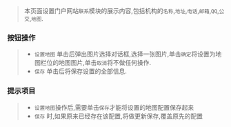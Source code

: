 > 本页面设置门户网站`联系`模块的展示内容,包括机构的`名称`,`地址`,`电话`,`邮箱`,`QQ`,`公交`,`地图`.

### 按钮操作
> 
> - `设置地图` 单击后弹出图片选择对话框,选择一张图片,单击`确定`将设置为地图栏位的地图图片,单击`取消`将不做任何操作.
> - `保存` 单击后将保存设置的全部信息.

### 提示项目
> 
> - `设置地图`操作后,需要单击`保存`才能将设置的地图配置保存起来
> - `保存` 时,如果原来已经存在该配置,将做更新保存,覆盖原先的配置